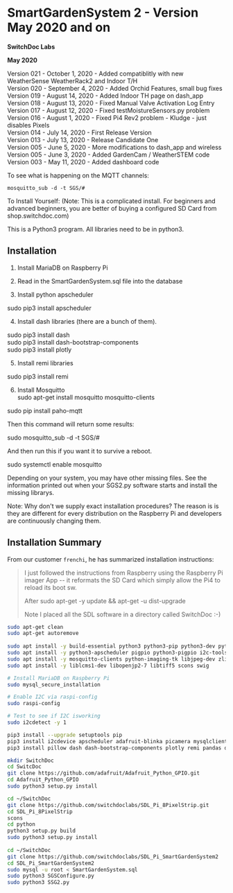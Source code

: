 # SmartGardenSystem 2 - Version May 2020 and on<BR>
**SwitchDoc Labs**
 
**May 2020**

Version 021 - October 1, 2020 - Added compatiblitly with new WeatherSense WeatherRack2 and Indoor T/H<BR>
Version 020 - September 4, 2020 - Added Orchid Features, small bug fixes<BR>
Version 019 - August 14, 2020 - Added Indoor TH page on dash_app<BR> 
Version 018 - August 13, 2020 - Fixed Manual Valve Activation Log Entry<BR> 
Version 017 - August 12, 2020 - Fixed testMoistureSensors.py problem <BR> 
Version 016 - August 1, 2020 - Fixed Pi4 Rev2 problem - Kludge - just disables Pixels<BR>
Version 014 - July 14, 2020 - First Release Version <BR>
Version 013 - July 13, 2020 - Release Candidate One <BR>
Version 005 - June 5, 2020 - More modifications to dash_app and wireless<BR>
Version 005 - June 3, 2020 - Added GardenCam / WeatherSTEM code<BR>
Version 003 - May 11, 2020 - Added dashboard code<BR>

To see what is happening on the MQTT channels:
```
mosquitto_sub -d -t SGS/#
```

To Install Yourself: (Note:  This is a complicated install. For beginners and advanced beginners, you are better of buying a configured SD Card from shop.switchdoc.com)

This is a Python3 program.  All libraries need to be in python3.

## Installation

1) Install MariaDB on Raspberry Pi

2) Read in the SmartGardenSystem.sql file into the database

3) Install python apscheduler<BR>

 sudo pip3 install apscheduler

4) Install dash libraries (there are a bunch of them).

sudo pip3 install dash<BR>
sudo pip3 install dash-bootstrap-components<BR>
sudo pip3 install plotly<BR>

5) Install remi libraries<BR>

sudo pip3 install remi<BR>

6) Install Mosquitto <BR>
sudo apt-get install mosquitto mosquitto-clients

sudo pip install paho-mqtt

Then this command will return some results:

sudo mosquitto_sub -d -t SGS/#

And then run this if you want it to survive a reboot.

sudo systemctl enable mosquitto



Depending on your system, you may have other missing files.   See the information printed out when your SGS2.py software starts and install the missing librarys.
<BR>

Note: Why don't we supply exact installation procedures?  The reason is is they are different for every distribution on the Raspberry Pi and developers are continuously changing them.  

## Installation Summary

From our customer `frenchi`, he has summarized installation instructions:

> I just followed the instructions from Raspberry using the Raspberry Pi imager App -- it reformats the SD Card which 
> simply allow the Pi4 to reload its boot sw.
>
> After sudo apt-get -y update && apt-get -u dist-upgrade
> 
> Note I placed all the SDL software in a directory called SwitchDoc :-)

```bash
sudo apt-get clean
sudo apt-get autoremove
 
sudo apt install -y build-essential python3 python3-pip python3-dev python3-smbus git
sudo apt install -y python3-apscheduler pigpio python3-pigpio i2c-tools mariadb-server mosquitto
sudo apt install -y mosquitto-clients python-imaging-tk libjpeg-dev zlib1g-dev libfreetype6-dev
sudo apt install -y liblcms1-dev libopenjp2-7 libtiff5 scons swig

# Install MariaDB on Raspberry Pi
sudo mysql_secure_installation

# Enable I2C via raspi-config
sudo raspi-config

# Test to see if I2C isworking
sudo i2cdetect -y 1

pip3 install --upgrade setuptools pip
pip3 install i2cdevice apscheduler adafruit-blinka picamera mysqlclient paho-mqtt
pip3 install pillow dash dash-bootstrap-components plotly remi pandas dash_daq

mkdir SwitchDoc
cd SwitcDoc
git clone https://github.com/adafruit/Adafruit_Python_GPIO.git
cd Adafruit_Python_GPIO
sudo python3 setup.py install

cd ~/SwitchDoc
git clone https://github.com/switchdoclabs/SDL_Pi_8PixelStrip.git
cd SDL_Pi_8PixelStrip
scons
cd python
python3 setup.py build
sudo python3 setup.py install
 
cd ~/SwitchDoc
git clone https://github.com/switchdoclabs/SDL_Pi_SmartGardenSystem2
cd SDL_Pi_SmartGardenSystem2
sudo mysql -u root < SmartGardenSystem.sql
sudo python3 SGSConfigure.py
sudo python3 SSG2.py
```
